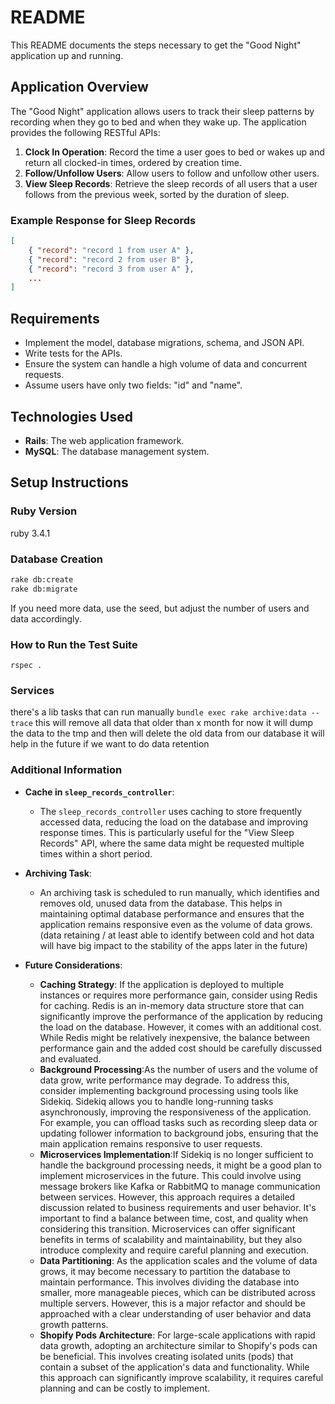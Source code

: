 # README

This README documents the steps necessary to get the "Good Night" application up and running.

## Application Overview

The "Good Night" application allows users to track their sleep patterns by recording when they go to bed and when they wake up. The application provides the following RESTful APIs:

1. **Clock In Operation**: Record the time a user goes to bed or wakes up and return all clocked-in times, ordered by creation time.
2. **Follow/Unfollow Users**: Allow users to follow and unfollow other users.
3. **View Sleep Records**: Retrieve the sleep records of all users that a user follows from the previous week, sorted by the duration of sleep.

### Example Response for Sleep Records
```json
[
    { "record": "record 1 from user A" },
    { "record": "record 2 from user B" },
    { "record": "record 3 from user A" },
    ...
]
```

## Requirements

- Implement the model, database migrations, schema, and JSON API.
- Write tests for the APIs.
- Ensure the system can handle a high volume of data and concurrent requests.
- Assume users have only two fields: "id" and "name".

## Technologies Used

- **Rails**: The web application framework.
- **MySQL**: The database management system.

## Setup Instructions

### Ruby Version

ruby 3.4.1

### Database Creation

```sh
rake db:create
rake db:migrate
```

If you need more data, use the seed, but adjust the number of users and data accordingly.

### How to Run the Test Suite

```rspec .```

### Services

there's a lib tasks that can run manually
```bundle exec rake archive:data --trace```
this will remove all data that older than x month 
for now it will dump the data to the tmp and then will delete the old data from our database
it will help in the future if we want to do data retention

### Additional Information
- **Cache in `sleep_records_controller`**:
    - The `sleep_records_controller` uses caching to store frequently accessed data, reducing the load on the database and improving response times. This is particularly useful for the "View Sleep Records" API, where the same data might be requested multiple times within a short period.

- **Archiving Task**: 
    - An archiving task is scheduled to run manually, which identifies and removes old, unused data from the database. This helps in maintaining optimal database performance and ensures that the application remains responsive even as the volume of data grows. (data retaining / at least able to identify between cold and hot data will have big impact to the stability of the apps later in the future)
- **Future Considerations**:
    - **Caching Strategy**: If the application is deployed to multiple instances or requires more performance gain, consider using Redis for caching. Redis is an in-memory data structure store that can significantly improve the performance of the application by reducing the load on the database. However, it comes with an additional cost. While Redis might be relatively inexpensive, the balance between performance gain and the added cost should be carefully discussed and evaluated.
    - **Background Processing**:As the number of users and the volume of data grow, write performance may degrade. To address this, consider implementing background processing using tools like Sidekiq. Sidekiq allows you to handle long-running tasks asynchronously, improving the responsiveness of the application. For example, you can offload tasks such as recording sleep data or updating follower information to background jobs, ensuring that the main application remains responsive to user requests.
    - **Microservices Implementation**:If Sidekiq is no longer sufficient to handle the background processing needs, it might be a good plan to implement microservices in the future. This could involve using message brokers like Kafka or RabbitMQ to manage communication between services. However, this approach requires a detailed discussion related to business requirements and user behavior. It's important to find a balance between time, cost, and quality when considering this transition. Microservices can offer significant benefits in terms of scalability and maintainability, but they also introduce complexity and require careful planning and execution.
    - **Data Partitioning**: As the application scales and the volume of data grows, it may become necessary to partition the database to maintain performance. This involves dividing the database into smaller, more manageable pieces, which can be distributed across multiple servers. However, this is a major refactor and should be approached with a clear understanding of user behavior and data growth patterns.
    - **Shopify Pods Architecture**: For large-scale applications with rapid data growth, adopting an architecture similar to Shopify's pods can be beneficial. This involves creating isolated units (pods) that contain a subset of the application's data and functionality. While this approach can significantly improve scalability, it requires careful planning and can be costly to implement.